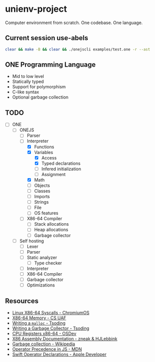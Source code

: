 
# unienv-project

Computer environment from scratch. One codebase. One language.

## Current session use-abels

```sh
clear && make -B && clear && ./onejscli examples/test.one -r --ast
```

## ONE Programming Language

- Mid to low level
- Statically typed
- Support for polymorphism
- C-like syntax
- Optional garbage collection

## TODO

- [ ] ONE
  - [ ] ONEJS
    - [ ] Parser
    - [ ] Interpreter
      - [x] Functions
      - [x] Variables
        - [x] Access 
        - [x] Typed declarations
        - [ ] Infered initialization
        - [ ] Assignment
      - [x] Math
      - [ ] Objects
      - [ ] Classes
      - [ ] Imports
      - [ ] Strings
      - [ ] File
      - [ ] OS features
    - [ ] X86-64 Compiler
      - [ ] Stack allocations
      - [ ] Heap allocations
      - [ ] Garbage collector
  - [ ] Self hosting
    - [ ] Lexer
    - [ ] Parser
    - [ ] Static analyzer
      - [ ] Type checker
    - [ ] Interpreter
    - [ ] X86-64 Compiler
    - [ ] Garbage collector
    - [ ] Optimizations

## Resources

- [Linux X86-64 Syscalls - ChromiumOS](https://chromium.googlesource.com/chromiumos/docs/+/master/constants/syscalls.md)
- [X86-64 Memory - CS UAF](https://www.cs.uaf.edu/courses/cs301/2014-fall/notes/memory/)
- [Writing a `malloc` - Tsoding](https://www.youtube.com/watch?v=sZ8GJ1TiMdk)
- [Writing a Garbage Collector - Tsoding](https://www.youtube.com/watch?v=2JgEKEd3tw8&t=1355s)
- [CPU Registers x86-64 - OSDev](https://wiki.osdev.org/CPU_Registers_x86-64)
- [X86 Assembly Documentation - zneak & HJLebbink](https://hjlebbink.github.io/x86doc/)
- [Garbage collection - Wikipedia](https://en.wikipedia.org/wiki/Garbage_collection_(computer_science))
- [Operator Precedence in JS - MDN](https://developer.mozilla.org/en-US/docs/Web/JavaScript/Reference/Operators/Operator_Precedence)
- [Swift Operator Declarations - Apple Developer](https://developer.apple.com/documentation/swift/swift_standard_library/operator_declarations)